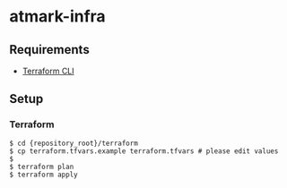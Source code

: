 # atmark-infra

## Requirements

- [Terraform CLI](https://www.terraform.io/docs/cli-index.html)

## Setup

### Terraform

```console
$ cd {repository_root}/terraform
$ cp terraform.tfvars.example terraform.tfvars # please edit values
$
$ terraform plan
$ terraform apply
```
